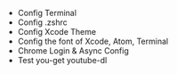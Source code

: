 - Config Terminal
- Config .zshrc
- Config Xcode Theme
- Config the font of Xcode, Atom, Terminal
- Chrome Login & Async Config
- Test you-get youtube-dl
